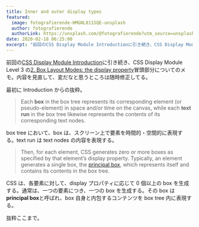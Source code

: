 ```yaml
---
title: Inner and outer display types
featured:
  image: fotografierende-HMGNL811SQE-unsplash
  author: fotografierende
  authorLink: https://unsplash.com/@fotografierende?utm_source=unsplash&utm_medium=referral&utm_content=creditCopyText
date: 2020-02-18 06:25:00
excerpt: "前回のCSS Display Module Introductionに引き続き、CSS Display Module Level 3の2. Box Layout Modes: the display property冒頭部分についてのメモ。内容を見直して、変だなと思うところは随時修正してる。"
---
```


前回の[CSS Display Module Introduction](https://memolog.org/2020/css-display-module-introduction.html)に引き続き、CSS Display Module Level 3 の[2. Box Layout Modes: the display property](https://www.w3.org/TR/css-display-3/#the-display-properties)冒頭部分についてのメモ。内容を見直して、変だなと思うところは随時修正してる。

最初に Introduction からの抜粋。

> Each **box** in the box tree represents its corresponding element (or pseudo-element) in space and/or time on the canvas, while each **text run** in the box tree likewise represents the contents of its corresponding text nodes.

box tree において、box は、スクリーン上で要素を時間的・空間的に表現する。text run は text nodes の内容を表現する。

> Then, for each element, CSS generates zero or more boxes as specified by that element’s display property. Typically, an element generates a single box, the [principal box](https://drafts.csswg.org/css-display/#principal-box), which represents itself and contains its contents in the box tree.

CSS は、各要素に対して、display プロパティに応じて 0 個以上の box を生成する。通常は、一つの要素につき、一つの box を生成する。その box は**principal box**と呼ばれ、box 自身と内包するコンテンツを box tree 内に表現する。

抜粋ここまで。
